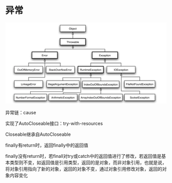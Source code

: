# 异常

<img src="../image/image-20201220134952074.png" alt="image-20201220134952074" />

异常链：cause

实现了AutoCloseable接口：try-with-resources

Closeable继承自AutoCloseable

finally有return时，返回finally中的返回值

finally没有return时，若finall对try或catch中的返回值进行了修改，若返回值是基本类型则不变，如返回值是引用类型，返回的是对象，而非对象引用，也就是说，将对象引用指向了新的对象，返回的对象不变，通过对象引用修改对象，返回的对象内容变化



